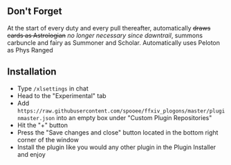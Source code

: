 ## Don't Forget
At the start of every duty and every pull thereafter, automatically ~~draws cards as Astrologian~~ *no longer necessary since dawntrail*, summons carbuncle and fairy as Summoner and Scholar. Automatically uses Peloton as Phys Ranged

## Installation
- Type ```/xlsettings``` in chat
- Head to the "Experimental" tab
- Add ```https://raw.githubusercontent.com/spooee/ffxiv_plogons/master/pluginmaster.json``` into an empty box under "Custom Plugin Repositories"
- Hit the "+" button
- Press the "Save changes and close" button located in the bottom right corner of the window
- Install the plugin like you would any other plugin in the Plugin Installer and enjoy
